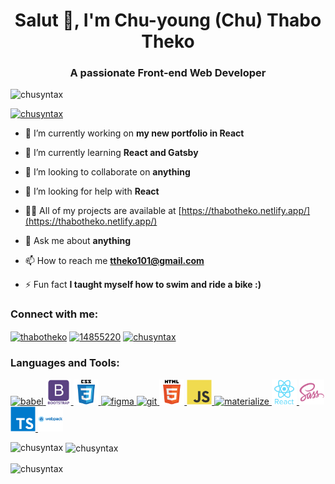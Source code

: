 <h1 align="center">Salut 👋, I'm Chu-young (Chu) Thabo Theko</h1>
<h3 align="center">A passionate Front-end Web Developer</h3>

<p align="left"> <img src="https://komarev.com/ghpvc/?username=chusyntax&label=Profile%20views&color=0e75b6&style=flat" alt="chusyntax" /> </p>

<p align="left"> <a href="https://github.com/ryo-ma/github-profile-trophy"><img src="https://github-profile-trophy.vercel.app/?username=chusyntax" alt="chusyntax" /></a> </p>

- 🔭 I’m currently working on **my new portfolio in React**

- 🌱 I’m currently learning **React and Gatsby**

- 👯 I’m looking to collaborate on **anything**

- 🤝 I’m looking for help with **React**

- 👨‍💻 All of my projects are available at [https://thabotheko.netlify.app/](https://thabotheko.netlify.app/)

- 💬 Ask me about **anything**

- 📫 How to reach me **ttheko101@gmail.com**

- ⚡ Fun fact **I taught myself how to swim and ride a bike :)**

<h3 align="left">Connect with me:</h3>
<p align="left">
<a href="https://linkedin.com/in/thabotheko" target="_blank"><img align="center" src="https://raw.githubusercontent.com/rahuldkjain/github-profile-readme-generator/master/src/images/icons/Social/linked-in-alt.svg" alt="thabotheko" height="30" width="40" /></a>
<a href="https://stackoverflow.com/users/14855220" target="_blank"><img align="center" src="https://raw.githubusercontent.com/rahuldkjain/github-profile-readme-generator/master/src/images/icons/Social/stack-overflow.svg" alt="14855220" height="30" width="40" /></a>
<a href="https://instagram.com/chusyntax" target="_blank"><img align="center" src="https://raw.githubusercontent.com/rahuldkjain/github-profile-readme-generator/master/src/images/icons/Social/instagram.svg" alt="chusyntax" height="30" width="40" /></a>
</p>

<h3 align="left">Languages and Tools:</h3>
<p align="left"> <a href="https://babeljs.io/" target="_blank"> <img src="https://www.vectorlogo.zone/logos/babeljs/babeljs-icon.svg" alt="babel" width="40" height="40"/> </a> <a href="https://getbootstrap.com" target="_blank"> <img src="https://raw.githubusercontent.com/devicons/devicon/master/icons/bootstrap/bootstrap-plain-wordmark.svg" alt="bootstrap" width="40" height="40"/> </a> <a href="https://www.w3schools.com/css/" target="_blank"> <img src="https://raw.githubusercontent.com/devicons/devicon/master/icons/css3/css3-original-wordmark.svg" alt="css3" width="40" height="40"/> </a> <a href="https://www.figma.com/" target="_blank"> <img src="https://www.vectorlogo.zone/logos/figma/figma-icon.svg" alt="figma" width="40" height="40"/> </a> <a href="https://git-scm.com/" target="_blank"> <img src="https://www.vectorlogo.zone/logos/git-scm/git-scm-icon.svg" alt="git" width="40" height="40"/> </a> <a href="https://www.w3.org/html/" target="_blank"> <img src="https://raw.githubusercontent.com/devicons/devicon/master/icons/html5/html5-original-wordmark.svg" alt="html5" width="40" height="40"/> </a> <a href="https://developer.mozilla.org/en-US/docs/Web/JavaScript" target="_blank"> <img src="https://raw.githubusercontent.com/devicons/devicon/master/icons/javascript/javascript-original.svg" alt="javascript" width="40" height="40"/> </a> <a href="https://materializecss.com/" target="_blank"> <img src="https://raw.githubusercontent.com/prplx/svg-logos/5585531d45d294869c4eaab4d7cf2e9c167710a9/svg/materialize.svg" alt="materialize" width="40" height="40"/> </a> <a href="https://reactjs.org/" target="_blank"> <img src="https://raw.githubusercontent.com/devicons/devicon/master/icons/react/react-original-wordmark.svg" alt="react" width="40" height="40"/> </a> <a href="https://sass-lang.com" target="_blank"> <img src="https://raw.githubusercontent.com/devicons/devicon/master/icons/sass/sass-original.svg" alt="sass" width="40" height="40"/> </a> <a href="https://www.typescriptlang.org/" target="_blank"> <img src="https://raw.githubusercontent.com/devicons/devicon/master/icons/typescript/typescript-original.svg" alt="typescript" width="40" height="40"/> </a> <a href="https://webpack.js.org" target="_blank"> <img src="https://raw.githubusercontent.com/devicons/devicon/d00d0969292a6569d45b06d3f350f463a0107b0d/icons/webpack/webpack-original-wordmark.svg" alt="webpack" width="40" height="40"/> </a> </p>

<p><img align="left" src="https://github-readme-stats.vercel.app/api/top-langs?username=chusyntax&show_icons=true&locale=en&layout=compact" alt="chusyntax" /></p>

<p>&nbsp;<img align="center" src="https://github-readme-stats.vercel.app/api?username=chusyntax&show_icons=true&locale=en" alt="chusyntax" /></p>

<p><img align="center" src="https://github-readme-streak-stats.herokuapp.com/?user=chusyntax&" alt="chusyntax" /></p>
